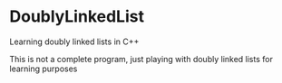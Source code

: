 # DoublyLinkedList
Learning doubly linked lists in C++

This is not a complete program, just playing with doubly linked lists for learning purposes
